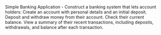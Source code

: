 Simple Banking Application - Construct a banking system that lets account holders:
Create an account with personal details and an initial deposit.
Deposit and withdraw money from their account.
Check their current balance.
View a summary of their recent transactions, including deposits, withdrawals, and balance after each transaction.